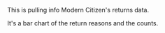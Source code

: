This is pulling info Modern Citizen's returns data.

It's a bar chart of the return reasons and the counts.